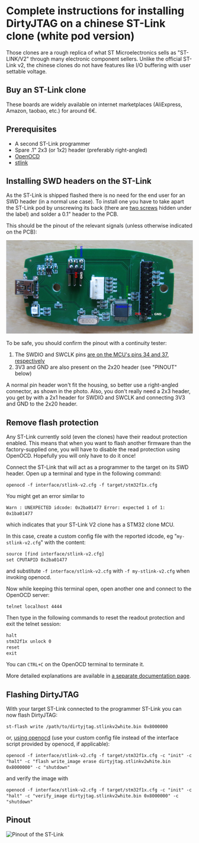 # Complete instructions for installing DirtyJTAG on a chinese ST-Link clone (white pod version)

Those clones are a rough replica of what ST Microelectronics sells as "ST-LINK/V2" through many electronic component sellers. Unlike the official ST-Link v2, the chinese clones do not have features like I/O buffering with user settable voltage.

## Buy an ST-Link clone

These boards are widely available on internet marketplaces (AliExpress, Amazon, taobao, etc.) for around 6€.

## Prerequisites

 * A second ST-Link programmer
 * Spare .1" 2x3 (or 1x2) header (preferably right-angled)
 * [OpenOCD](http://openocd.org)
 * [stlink](https://github.com/texane/stlink)

## Installing SWD headers on the ST-Link

As the ST-Link is shipped flashed there is no need for the end user for an SWD header (in a normal use case). To install one you have to take apart the ST-Link pod by unscrewing its back (there are [two screws](https://youtu.be/zXENCKrPQMc?t=106) hidden under the label) and solder a 0.1" header to the PCB.

This should be the pinout of the relevant signals (unless otherwise indicated on the PCB):

![ST-Link white PCB](img/stlinkv2-pcb.jpg)

To be safe, you should confirm the pinout with a continuity tester:

1. The SWDIO and SWCLK pins [are on the MCU's pins 34 and 37, respectively](https://www.hobbiton.be/blog/repurpose-stlink/#programming-pins)
2. 3V3 and GND are also present on the 2x20 header (see "PINOUT" below)

A normal pin header won't fit the housing, so better use a right-angled connector, as shown in the photo. Also, you don't really need a 2x3 header, you get by with a 2x1 header for SWDIO and SWCLK and connecting 3V3 and GND to the 2x20 header.

## Remove flash protection

Any ST-Link currently sold (even the clones) have their readout protection enabled. This means that when you want to flash another firmware than the factory-supplied one, you will have to disable the read protection using OpenOCD. Hopefully you will only have to do it once!

Connect the ST-Link that will act as a programmer to the target on its SWD header. Open up a terminal and type in the following command:

```
openocd -f interface/stlink-v2.cfg -f target/stm32f1x.cfg
```

You might get an error similar to
```
Warn : UNEXPECTED idcode: 0x2ba01477 Error: expected 1 of 1: 0x1ba01477
```
which indicates that your ST-Link V2 clone has a STM32 clone MCU.

In this case, create a custom config file with the reported idcode, eg "`my-stlink-v2.cfg`" with the content:
```
source [find interface/stlink-v2.cfg]
set CPUTAPID 0x2ba01477
```
and substitute `-f interface/stlink-v2.cfg` with `-f my-stlink-v2.cfg` when invoking openocd.

Now while keeping this terminal open, open another one and connect to the OpenOCD server:

```
telnet localhost 4444
```

Then type in the following commands to reset the readout protection and exit the telnet session:

```
halt
stm32f1x unlock 0
reset
exit
```

You can `CTRL+C` on the OpenOCD terminal to terminate it.

More detailed explanations are available in [a separate documentation page](stm32f1-flash-protection.md).

## Flashing DirtyJTAG

With your target ST-Link connected to the programmer ST-Link you can now flash DirtyJTAG:

```
st-flash write /path/to/dirtyjtag.stlinkv2white.bin 0x8000000
```

or, [using openocd](https://www.hobbiton.be/blog/repurpose-stlink/#flashing) (use your custom config file instead of the interface script provided by openocd, if applicable):

```
openocd -f interface/stlink-v2.cfg -f target/stm32f1x.cfg -c "init" -c "halt" -c "flash write_image erase dirtyjtag.stlinkv2white.bin 0x8000000" -c "shutdown"
```

and verify the image with

```
openocd -f interface/stlink-v2.cfg -f target/stm32f1x.cfg -c "init" -c "halt" -c "verify_image dirtyjtag.stlinkv2white.bin 0x8000000" -c "shutdown"
```

## Pinout


![Pinout of the ST-Link](img/stlinkv2white-pinout.jpg)
